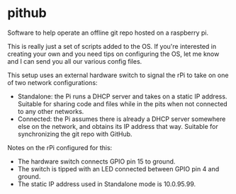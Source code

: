 # pithub
Software to help operate an offline git repo hosted on a raspberry pi.

This is really just a set of scripts added to the OS.  If you're interested in creating your own and you need tips on configuring the OS, let me know and I can send you all our various config files.

This setup uses an external hardware switch to signal the rPi to take on one of two network configurations:
- Standalone: the Pi runs a DHCP server and takes on a static IP address.  Suitable for sharing code and files while in the pits when not connected to any other networks.
- Connected: the Pi assumes there is already a DHCP server somewhere else on the network, and obtains its IP address that way.  Suitable for synchronizing the git repo with GitHub.

Notes on the rPi configured for this:
- The hardware switch connects GPIO pin 15 to ground.
- The switch is tipped with an LED connected between GPIO pin 4 and ground.
- The static IP address used in Standalone mode is 10.0.95.99.
